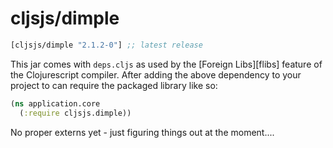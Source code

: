 # cljsjs/dimple

[](dependency)
```clojure
[cljsjs/dimple "2.1.2-0"] ;; latest release
```
[](/dependency)

This jar comes with `deps.cljs` as used by the [Foreign Libs][flibs] feature
of the Clojurescript compiler. After adding the above dependency to your project
to can require the packaged library like so:

```clojure
(ns application.core
  (:require cljsjs.dimple))
```

No proper externs yet - just figuring things out at the moment....



